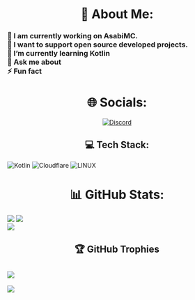 
 # <h1 align=center> 💫 About Me: </h1>
### <p align-tex=center>🔭 I am currently working on AsabiMC.<br>👯 I want to support open source developed projects.<br>🌱 I’m currently learning Kotlin<br>💬 Ask me about<br>⚡ Fun fact
</p>

# <h1 align=center> 🌐 Socials: </h1>
[<center>![Discord](https://img.shields.io/badge/Discord-%237289DA.svg?logo=discord&logoColor=white)</center>](https://discord.gg/https://discord.gg/2Zd2UQ7mNN) 

## <h2 align=center> 💻 Tech Stack: </h2>



![Kotlin](https://img.shields.io/badge/kotlin-%230095D5.svg?style=for-the-badge&logo=kotlin&logoColor=white)
![Cloudflare](https://img.shields.io/badge/Cloudflare-F38020?style=for-the-badge&logo=Cloudflare&logoColor=white)
![LINUX](https://img.shields.io/badge/Linux-FCC624?style=for-the-badge&logo=linux&logoColor=black)


# <h1 align=center> 📊 GitHub Stats: </h1>
![](https://github-readme-stats.vercel.app/api?username=AxteriaFX&theme=ayu-mirage&hide_border=false&include_all_commits=true&count_private=true)
![](https://github-readme-streak-stats.herokuapp.com/?user=AxteriaFX&theme=ayu-mirage&hide_border=false)<br>
![](https://github-readme-stats.vercel.app/api/top-langs/?username=AxteriaFX&theme=ayu-mirage&hide_border=false&include_all_commits=true&count_private=true&layout=compact)

## <h2 align=center>🏆 GitHub Trophies  </h2>
![](https://github-profile-trophy.vercel.app/?username=AxteriaFX&theme=dracula&no-frame=false&no-bg=false&margin-w=4)
---
[![](https://visitcount.itsvg.in/api?id=AxteriaFX&icon=2&color=11)](https://visitcount.itsvg.in)
